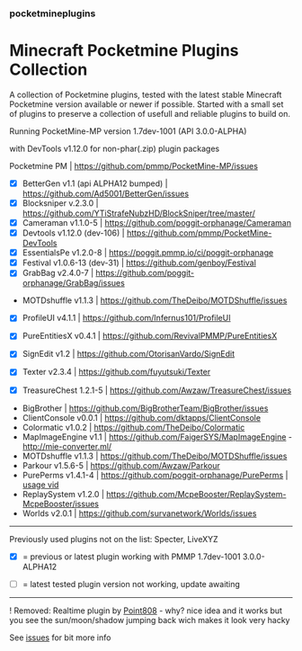 ### pocketmineplugins

# Minecraft Pocketmine Plugins Collection

A collection of Pocketmine plugins, tested with the latest stable Minecraft Pocketmine version available or newer if possible.
Started with a small set of plugins to preserve a collection of usefull and reliable plugins to build on. 

Running PocketMine-MP version 1.7dev-1001 (API 3.0.0-ALPHA) 

with DevTools v1.12.0 for non-phar(.zip) plugin packages


Pocketmine PM | https://github.com/pmmp/PocketMine-MP/issues


- [x] BetterGen v1.1 (api ALPHA12 bumped) | https://github.com/Ad5001/BetterGen/issues
- [x] Blocksniper v.2.3.0 | https://github.com/YTiStrafeNubzHD/BlockSniper/tree/master/
- [x] Cameraman v1.1.0-5 | https://github.com/poggit-orphanage/Cameraman
- [x] Devtools v1.12.0 (dev-106) | https://github.com/pmmp/PocketMine-DevTools
- [x] EssentialsPe v1.2.0-8 | https://poggit.pmmp.io/ci/poggit-orphanage
- [x] Festival v1.0.6-13 (dev-31) | https://github.com/genboy/Festival 
- [x] GrabBag v2.4.0-7 | https://github.com/poggit-orphanage/GrabBag/issues
- MOTDshuffle v1.1.3 | https://github.com/TheDeibo/MOTDShuffle/issues
- [x] ProfileUI v4.1.1 | https://github.com/Infernus101/ProfileUI
- [x] PureEntitiesX v0.4.1 | https://github.com/RevivalPMMP/PureEntitiesX
- [x] SignEdit v1.2 | https://github.com/OtorisanVardo/SignEdit
- [x] Texter v2.3.4 | https://github.com/fuyutsuki/Texter
- [x] TreasureChest 1.2.1-5 | https://github.com/Awzaw/TreasureChest/issues



- BigBrother | https://github.com/BigBrotherTeam/BigBrother/issues
- ClientConsole v0.0.1 | https://github.com/dktapps/ClientConsole
- Colormatic v1.0.2 | https://github.com/TheDeibo/Colormatic
- MapImageEngine v1.1 | https://github.com/FaigerSYS/MapImageEngine - http://mie-converter.ml/
- MOTDshuffle v1.1.3 | https://github.com/TheDeibo/MOTDShuffle/issues
- Parkour v1.5.6-5 | https://github.com/Awzaw/Parkour
- PurePerms v1.4.1-4 | https://github.com/poggit-orphanage/PurePerms | [usage vid](https://youtu.be/v19TSITGxF4)
- ReplaySystem v1.2.0 | https://github.com/McpeBooster/ReplaySystem-McpeBooster/issues
- Worlds v2.0.1 | https://github.com/survanetwork/Worlds/issues

---
Previously used plugins not on the list: Specter, LiveXYZ

- [x] = previous or latest plugin working with PMMP 1.7dev-1001 3.0.0-ALPHA12 
- [ ] = latest tested plugin version not working, update awaiting


--- 

! Removed: Realtime plugin by [Point808](https://github.com/Point808/PMMP_Plugins/tree/master/RealTime/) - why? nice idea and it works but you see the sun/moon/shadow jumping back wich makes it look very hacky

See [issues](https://github.com/genboy/pocketmineplugins/issues) for bit more info 
